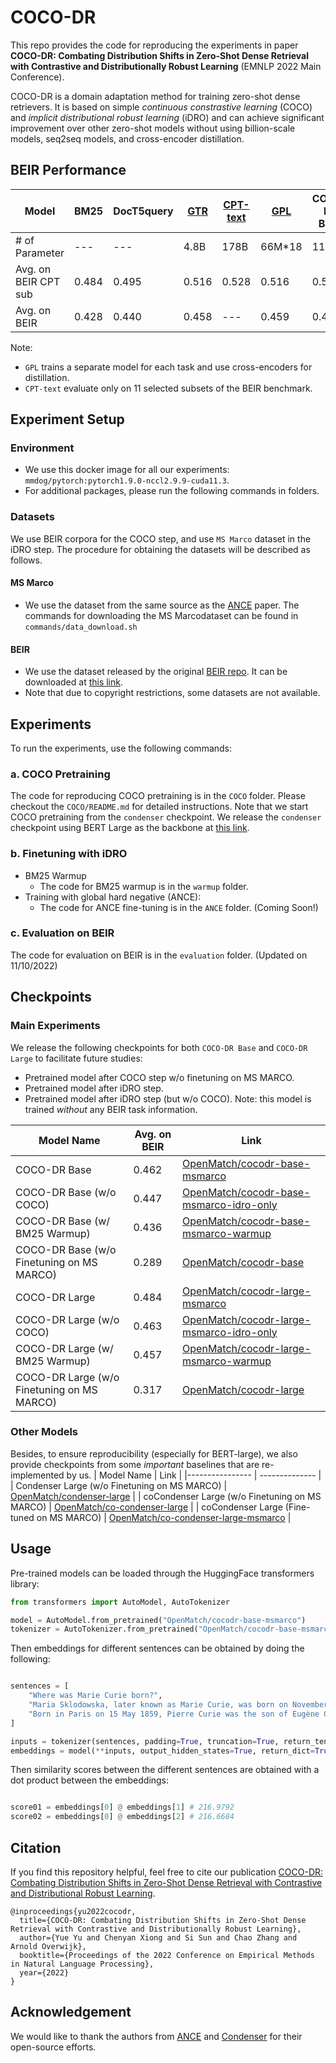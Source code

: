 # COCO-DR
This repo provides the code for reproducing the experiments in paper **COCO-DR: Combating Distribution Shifts in Zero-Shot Dense Retrieval with Contrastive and Distributionally Robust Learning** (EMNLP 2022 Main Conference).

COCO-DR is a domain adaptation method for training zero-shot dense retrievers. It is based on simple *continuous constrastive learning* (COCO) and *implicit distributional robust learning* (iDRO) and can achieve significant improvement over other zero-shot models without using billion-scale models, seq2seq models, and cross-encoder distillation.

## BEIR Performance

|   Model   | BM25 | DocT5query |  [GTR](https://arxiv.org/abs/2112.07899) | [CPT-text](https://arxiv.org/abs/2201.10005)  | [GPL](https://arxiv.org/abs/2112.07577) | COCO-DR Base | COCO-DR Large |
|----------------- | -------------- |-------------- | -------------- | -------------- | -------------- | -------------- | -------------- |  
|   # of Parameter   | --- | --- |  4.8B | 178B | 66M*18 | 110M | 335M   
|   Avg. on BEIR CPT sub | 0.484 | 0.495 | 0.516 | 0.528  | 0.516 | 0.521 | **0.541**
|   Avg. on BEIR   |  0.428 | 0.440 | 0.458 | ---  | 0.459 |  0.462 | **0.484**

Note: 
+ `GPL` trains a separate model for each task and use cross-encoders for distillation.
+ `CPT-text` evaluate only on 11 selected subsets of the BEIR benchmark.


## Experiment Setup
### Environment
- We use this docker image for all our experiments: `mmdog/pytorch:pytorch1.9.0-nccl2.9.9-cuda11.3`. 
- For additional packages, please run the following commands in folders.

### Datasets
We use BEIR corpora for the COCO step, and use `MS Marco` dataset in the iDRO step. The procedure for obtaining the datasets will be described as follows.

#### MS Marco
- We use the dataset from the same source as the [ANCE](https://github.com/microsoft/ANCE) paper. The commands for downloading the MS Marcodataset can be found in `commands/data_download.sh`

#### BEIR
- We use the dataset released by the original [BEIR repo](https://github.com/beir-cellar/beir/blob/main/README.md). It can be downloaded at [this link](https://public.ukp.informatik.tu-darmstadt.de/thakur/BEIR/datasets).
- Note that due to copyright restrictions, some datasets are not available.


## Experiments
To run the experiments, use the following commands:

### a. COCO Pretraining
The code for reproducing COCO pretraining is in the `COCO` folder. Please checkout the `COCO/README.md` for detailed instructions. Note that we start COCO pretraining from the `condenser` checkpoint. We release the `condenser` checkpoint using BERT Large as the backbone at [this link](https://huggingface.co/OpenMatch/condenser-large).

### b. Finetuning with iDRO
- BM25 Warmup
	- The code for BM25 warmup is in the `warmup` folder.
- Training with global hard negative (ANCE):
	- The code for ANCE fine-tuning is in the `ANCE` folder. (Coming Soon!)
  
### c. Evaluation on BEIR
The code for evaluation on BEIR is in the `evaluation` folder. (Updated on 11/10/2022)

## Checkpoints
### Main Experiments
We release the following checkpoints for both `COCO-DR Base` and `COCO-DR Large` to facilitate future studies:
- Pretrained model after COCO step w/o finetuning on MS MARCO.
- Pretrained model after iDRO step.
- Pretrained model after iDRO step (but w/o COCO). Note: this model is trained *without* any BEIR task information.

|    Model Name   |  Avg. on BEIR | Link |
|---------------- | -------------- | -------------- | 
| COCO-DR Base  |      0.462   |       [OpenMatch/cocodr-base-msmarco](https://huggingface.co/OpenMatch/cocodr-base-msmarco)       |
| COCO-DR Base (w/o COCO)  |         0.447       |  [OpenMatch/cocodr-base-msmarco-idro-only](https://huggingface.co/OpenMatch/cocodr-base-msmarco-idro-only)     |
| COCO-DR Base (w/ BM25 Warmup)  |         0.436       |  [OpenMatch/cocodr-base-msmarco-warmup](https://huggingface.co/OpenMatch/cocodr-base-msmarco-warmup)     |
| COCO-DR Base (w/o Finetuning on MS MARCO) |   0.289    |        [OpenMatch/cocodr-base](https://huggingface.co/OpenMatch/cocodr-base)       |
| COCO-DR Large   |       0.484       |  [OpenMatch/cocodr-large-msmarco](https://huggingface.co/OpenMatch/cocodr-large-msmarco)     |
| COCO-DR Large (w/o COCO)  |        0.463       |  [OpenMatch/cocodr-large-msmarco-idro-only](https://huggingface.co/OpenMatch/cocodr-large-msmarco-idro-only)     |
| COCO-DR Large (w/ BM25 Warmup)  |         0.457       |  [OpenMatch/cocodr-large-msmarco-warmup](https://huggingface.co/OpenMatch/cocodr-large-msmarco-warmup)     |
| COCO-DR Large (w/o Finetuning on MS MARCO) |  0.317      |       [OpenMatch/cocodr-large](https://huggingface.co/OpenMatch/cocodr-large)       |

### Other Models
Besides, to ensure reproducibility (especially for BERT-large), we also provide checkpoints from some *important* baselines that are re-implemented by us.
 |    Model Name    |   Link |
|---------------- |  -------------- | 
| Condenser Large (w/o Finetuning on MS MARCO) |        [OpenMatch/condenser-large](https://huggingface.co/OpenMatch/condenser-large)       |
| coCondenser Large (w/o Finetuning on MS MARCO) |        [OpenMatch/co-condenser-large](https://huggingface.co/OpenMatch/co-condenser-large)       |
| coCondenser Large (Fine-tuned on MS MARCO) |        [OpenMatch/co-condenser-large-msmarco](https://huggingface.co/OpenMatch/co-condenser-large-msmarco)       |


## Usage

Pre-trained models can be loaded through the HuggingFace transformers library:

```python
from transformers import AutoModel, AutoTokenizer

model = AutoModel.from_pretrained("OpenMatch/cocodr-base-msmarco") 
tokenizer = AutoTokenizer.from_pretrained("OpenMatch/cocodr-base-msmarco") 
```

Then embeddings for different sentences can be obtained by doing the following:

```python

sentences = [
    "Where was Marie Curie born?",
    "Maria Sklodowska, later known as Marie Curie, was born on November 7, 1867.",
    "Born in Paris on 15 May 1859, Pierre Curie was the son of Eugène Curie, a doctor of French Catholic origin from Alsace."
]

inputs = tokenizer(sentences, padding=True, truncation=True, return_tensors="pt")
embeddings = model(**inputs, output_hidden_states=True, return_dict=True).hidden_states[-1][:, :1].squeeze(1) # the embedding of the [CLS] token after the final layer
```

Then similarity scores between the different sentences are obtained with a dot product between the embeddings:
```python

score01 = embeddings[0] @ embeddings[1] # 216.9792
score02 = embeddings[0] @ embeddings[2] # 216.6684
```

## Citation
If you find this repository helpful, feel free to cite our publication [COCO-DR: Combating Distribution Shifts in Zero-Shot Dense Retrieval with Contrastive and Distributional Robust Learning](https://arxiv.org/abs/2210.15212). 

```
@inproceedings{yu2022cocodr,
  title={COCO-DR: Combating Distribution Shifts in Zero-Shot Dense Retrieval with Contrastive and Distributionally Robust Learning},
  author={Yue Yu and Chenyan Xiong and Si Sun and Chao Zhang and Arnold Overwijk},
  booktitle={Proceedings of the 2022 Conference on Empirical Methods in Natural Language Processing},
  year={2022}
}
```

## Acknowledgement
We would like to thank the authors from [ANCE](https://github.com/microsoft/ANCE) and [Condenser](https://github.com/luyug/Condenser) for their open-source efforts.
